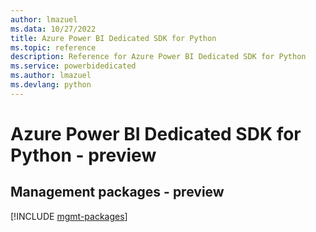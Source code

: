 ```yaml
---
author: lmazuel
ms.data: 10/27/2022
title: Azure Power BI Dedicated SDK for Python
ms.topic: reference
description: Reference for Azure Power BI Dedicated SDK for Python
ms.service: powerbidedicated
ms.author: lmazuel
ms.devlang: python
---
```

# Azure Power BI Dedicated SDK for Python - preview

## Management packages - preview
[!INCLUDE [mgmt-packages](power-bi-dedicated-mgmt-index.md)]